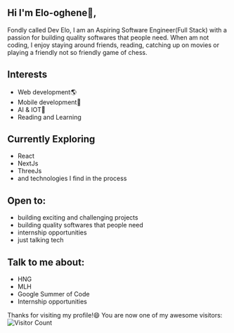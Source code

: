 ## Hi I'm Elo-oghene👋, 
Fondly called Dev Elo, I am an Aspiring Software Engineer(Full Stack) with a passion for building quality softwares that people need. When am not coding, I enjoy staying around friends, reading, catching up on movies or playing a friendly not so friendly game of chess.

## Interests
- Web development🌎
- Mobile development📱
- AI & IOT🤖
- Reading and Learning

## Currently Exploring
- React
- NextJs
- ThreeJs
- and technologies I find in the process

## Open to:
- building exciting and challenging projects
- building quality softwares that people need
- internship opportunities
- just talking tech

## Talk to me about:
- HNG
- MLH
- Google Summer of Code
- Internship opportunities

Thanks for visiting my profile!😄
You are now one of my awesome visitors: ![Visitor Count](https://profile-counter.glitch.me/{Dev-Elo-1505}/count.svg)
<!---
Dev-Elo-1505/Dev-Elo-1505 is a ✨ special ✨ repository because its `README.md` (this file) appears on your GitHub profile.
You can click the Preview link to take a look at your changes.
--->
